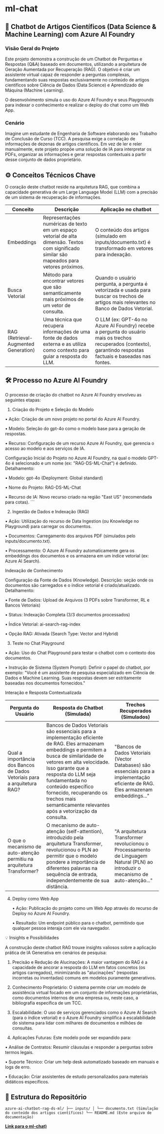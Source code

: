 # ml-chat

## 🤖 Chatbot de Artigos Científicos (Data Science & Machine Learning) com Azure AI Foundry

### Visão Geral do Projeto

Este projeto demonstra a construção de um Chatbot de Perguntas e Respostas (Q&A) baseado em documentos, utilizando a arquitetura de Geração Aumentada por Recuperação (RAG). O objetivo é criar um assistente virtual capaz de responder a perguntas complexas, fundamentando suas respostas exclusivamente no conteúdo de artigos científicos sobre Ciência de Dados (Data Science) e Aprendizado de Máquina (Machine Learning).

O desenvolvimento simula o uso do Azure AI Foundry e seus Playgrounds para indexar o conhecimento e realizar o deploy do chat como um Web App.

### Cenário

Imagine um estudante de Engenharia de Software elaborando seu Trabalho de Conclusão de Curso (TCC). A pesquisa exige a correlação de informações de dezenas de artigos científicos. Em vez de ler e reler manualmente, este projeto propõe uma solução de IA para interpretar os PDFs, organizar as informações e gerar respostas contextuais a partir desse conjunto de dados proprietário.

## ⚙️ Conceitos Técnicos Chave

O coração deste chatbot reside na arquitetura RAG, que combina a capacidade generativa de um Large Language Model (LLM) com a precisão de um sistema de recuperação de informações.

| Conceito | Descrição | Aplicação no chatbot |
|--|--|--|
| Embeddings | Representações numéricas de texto em um espaço vetorial de alta dimensão. Textos com significado similar são mapeados para vetores próximos. | O conteúdo dos artigos (simulado em inputs/documento.txt) é transformado em vetores para indexação.|
| Busca Vetorial | Método para encontrar vetores que são semanticamente mais próximos de um vetor de consulta. | Quando o usuário pergunta, a pergunta é vetorizada e usada para buscar os trechos de artigos mais relevantes no Banco de Dados Vetorial. |
| RAG (Retrieval-Augmented Generation) | Uma técnica que recupera informações de uma fonte de dados externa e as utiliza como contexto para guiar a resposta do LLM. | O LLM (ex: GPT-4o no Azure AI Foundry) recebe a pergunta do usuário mais os trechos recuperados (contexto), garantindo respostas factuais e baseadas nas fontes. |


## 🛠️ Processo no Azure AI Foundry

O processo de criação do chatbot no Azure AI Foundry envolveu as seguintes etapas:

1. Criação do Projeto e Seleção do Modelo

  • Ação: Criação de um novo projeto no portal do Azure AI Foundry.

  • Modelo: Seleção do gpt-4o como o modelo base para a geração de respostas.

  • Recurso: Configuração de um recurso Azure AI Foundry, que gerencia o acesso ao modelo e aos serviços de IA.


Configuração Inicial do Projeto no Azure AI Foundry, na qual o modelo GPT-4o é selecionado e um nome (ex: "RAG-DS-ML-Chat") é definido. Detalhamento:

  • Modelo: gpt-4o (Deployment: Global standard)

  • Nome do Projeto: RAG-DS-ML-Chat

  • Recurso de IA: Novo recurso criado na região "East US" (recomendada para cotas). ```

2. Ingestão de Dados e Indexação (RAG)

  • Ação: Utilização do recurso de Data Ingestion (ou Knowledge no Playground) para carregar os documentos.

  • Documentos: Carregamento dos arquivos PDF (simulados pelo inputs/documento.txt).

  • Processamento: O Azure AI Foundry automaticamente gera os embeddings dos documentos e os armazena em um índice vetorial (ex: Azure AI Search).
  

Indexação de Conhecimento

Configuração da Fonte de Dados (Knowledge). Descrição: seção onde os documentos são carregados e o índice vetorial é criado/atualizado. Detalhamento:

  • Fonte de Dados: Upload de Arquivos (3 PDFs sobre Transformer, RL e Bancos Vetoriais)

  • Status: Indexação Completa (3/3 documentos processados)

  • Índice Vetorial: ai-search-rag-index

  • Opção RAG: Ativada (Search Type: Vector and Hybrid)

3. Teste no Chat Playground

  • Ação: Uso do Chat Playground para testar o chatbot com o contexto dos documentos.

  • Instrução de Sistema (System Prompt): Definir o papel do chatbot, por exemplo: "Você é um assistente de pesquisa especializado em Ciência de Dados e Machine Learning. Suas respostas devem ser estritamente baseadas nos documentos fornecidos."


Interação e Resposta Contextualizada

| Pergunta do Usuário | Resposta do Chatbot (Simulada) | Trechos Recuperados (Simulados) |
| -- | -- | -- | 
|Qual a importância dos Bancos de Dados Vetoriais para a arquitetura RAG? | Bancos de Dados Vetoriais são essenciais para a implementação eficiente de RAG. Eles armazenam embeddings e permitem a busca de similaridade de vetores em alta velocidade. Isso garante que a resposta do LLM seja fundamentada no conteúdo específico fornecido, recuperando os trechos mais semanticamente relevantes após a vetorização da consulta. | "Bancos de Dados Vetoriais (Vector Databases) são essenciais para a implementação eficiente de RAG. Eles armazenam embeddings..." |
| O que o mecanismo de auto-atenção permitiu na arquitetura Transformer? | O mecanismo de auto-atenção (self-attention), introduzido pela arquitetura Transformer, revolucionou o PLN ao permitir que o modelo pondere a importância de diferentes palavras na sequência de entrada, independentemente de sua distância. | "A arquitetura Transformer revolucionou o Processamento de Linguagem Natural (PLN) ao introduzir o mecanismo de auto-atenção..." |


4. Deploy como Web App

   • Ação: Publicação do projeto como um Web App através do recurso de Deploy no Azure AI Foundry.

   • Resultado: Um endpoint público para o chatbot, permitindo que qualquer pessoa interaja com ele via navegador.

💡 Insights e Possibilidades

A construção deste chatbot RAG trouxe insights valiosos sobre a aplicação prática de IA Generativa em cenários de pesquisa:

1. Precisão e Redução de Alucinações: A maior vantagem do RAG é a capacidade de ancorar a resposta do LLM em fatos concretos (os artigos carregados), minimizando as "alucinações" (respostas incorretas ou inventadas) comuns em modelos puramente generativos.

2. Conhecimento Proprietário: O sistema permite criar um modelo de assistência virtual focado em um conjunto de informações proprietárias, como documentos internos de uma empresa ou, neste caso, a bibliografia específica de um TCC.

3. Escalabilidade: O uso de serviços gerenciados como o Azure AI Search (para o índice vetorial) e o Azure AI Foundry simplifica a escalabilidade do sistema para lidar com milhares de documentos e milhões de consultas.

4. Aplicações Futuras: Este modelo pode ser expandido para:

  • Análise de Contratos: Resumir cláusulas e responder a perguntas sobre termos legais.

  • Suporte Técnico: Criar um help desk automatizado baseado em manuais e logs de erro.

  • Educação: Criar assistentes de estudo personalizados para materiais didáticos específicos.



## 📂 Estrutura do Repositório

``` azure-ai-chatbot-rag-ds-ml/ ├── inputs/ │ └── documento.txt (Simulação do conteúdo dos artigos científicos) └── README.md (Este arquivo de documentação) ```


**[Link para o ml-chat)](https://ml-chat.azurewebsites.net/)**
